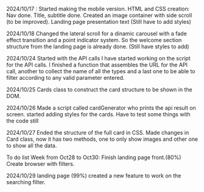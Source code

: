 2024/10/17 :
Started making the mobile version.
HTML and CSS creation:
Nav done.
Title, subtitle done.
Created an image container with side scroll (to be improved).
Landing page presentation text
(Still have to add styles)

2024/10/18
Changed the lateral scroll for a dinamic carousel with a fade effect transition and a point indicator system.
So the welcome section structure from the landing page is already done.
(Still have styles to add)

2024/10/24
Started with the API calls
I have started working on the script for the API calls.
I finished a function that assembles the URL for the API call, another to collect the name of all the types and a last one to be able to filter according to any valid parameter entered.

2024/10/25
Cards class to construct the card structure to be shown in the DOM.

2024/10/26
Made a script called cardGenerator who prints the api result on screen.
started adding styles for the cards.
Have to test some things with the code still

2024/10/27
Ended the structure of the full card in CSS.
Made changes in Card class, now it has two methods, one to only show images and other one to show all the data.

To do list Week from Oct28 to Oct30:
Finish landing page front.(80%)
Create browser with filters.


2024/10/29
landing page (99%)
created a new feature to work on the searching filter.

